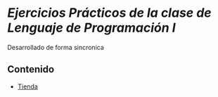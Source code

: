 # *Ejercicios Prácticos de la clase de Lenguaje de Programación I*

Desarrollado de forma sincronica

## Contenido

- [Tienda](Tienda)   
